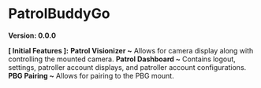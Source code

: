 # PatrolBuddyGo
**Version: 0.0.0**

**[ Initial Features ]:**
      **Patrol Visionizer ~** Allows for camera display along with controlling the mounted camera.
      **Patrol Dashboard ~** Contains logout, settings, patroller account displays, and patroller account configurations.
      **PBG Pairing ~** Allows for pairing to the PBG mount.
      
